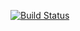 [![Build Status](https://travis-ci.org/JwAcre/GP-ModBot.svg?branch=master)](https://travis-ci.org/JwAcre/GP-ModBot)
